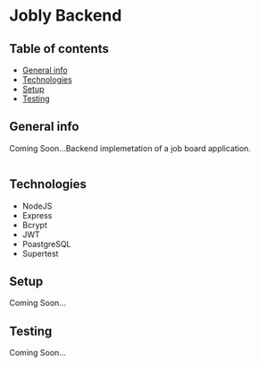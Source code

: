 # Jobly Backend

## Table of contents
* [General info](#general-info)
* [Technologies](#technologies)
* [Setup](#setup)
* [Testing](#testing)

## General info
Coming Soon...Backend implemetation of a job board application. 

![]()

## Technologies
* NodeJS
* Express
* Bcrypt
* JWT
* PoastgreSQL
* Supertest

	
## Setup
Coming Soon...

## Testing  
Coming Soon...
